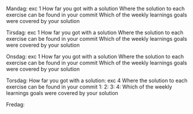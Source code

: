 Mandag:
exc 1
How far you got with a solution
Where the solution to each exercise can be found in your commit
Which of the weekly learnings goals were covered by your solution

Tirsdag:
exc 1
How far you got with a solution
Where the solution to each exercise can be found in your commit
Which of the weekly learnings goals were covered by your solution

Onsdag:
exc 1
How far you got with a solution
Where the solution to each exercise can be found in your commit
Which of the weekly learnings goals were covered by your solution

Torsdag:
How far you got with a solution: exc 4
Where the solution to each exercise can be found in your commit
1:
2:
3:
4:
Which of the weekly learnings goals were covered by your solution

Fredag: